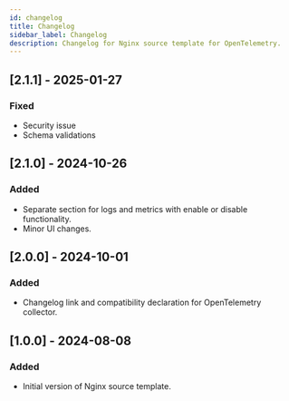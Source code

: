 ```yaml
---
id: changelog
title: Changelog
sidebar_label: Changelog
description: Changelog for Nginx source template for OpenTelemetry.
---
```


## [2.1.1] - 2025-01-27

### Fixed
- Security issue
- Schema validations

## [2.1.0] - 2024-10-26

### Added
- Separate section for logs and metrics with enable or disable functionality.
- Minor UI changes.

## [2.0.0] - 2024-10-01

### Added
- Changelog link and compatibility declaration for OpenTelemetry collector.

## [1.0.0] - 2024-08-08

### Added
- Initial version of Nginx source template.